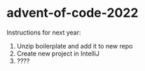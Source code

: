 # advent-of-code-2022

Instructions for next year:
1. Unzip boilerplate and add it to new repo
2. Create new project in IntelliJ
3. ????